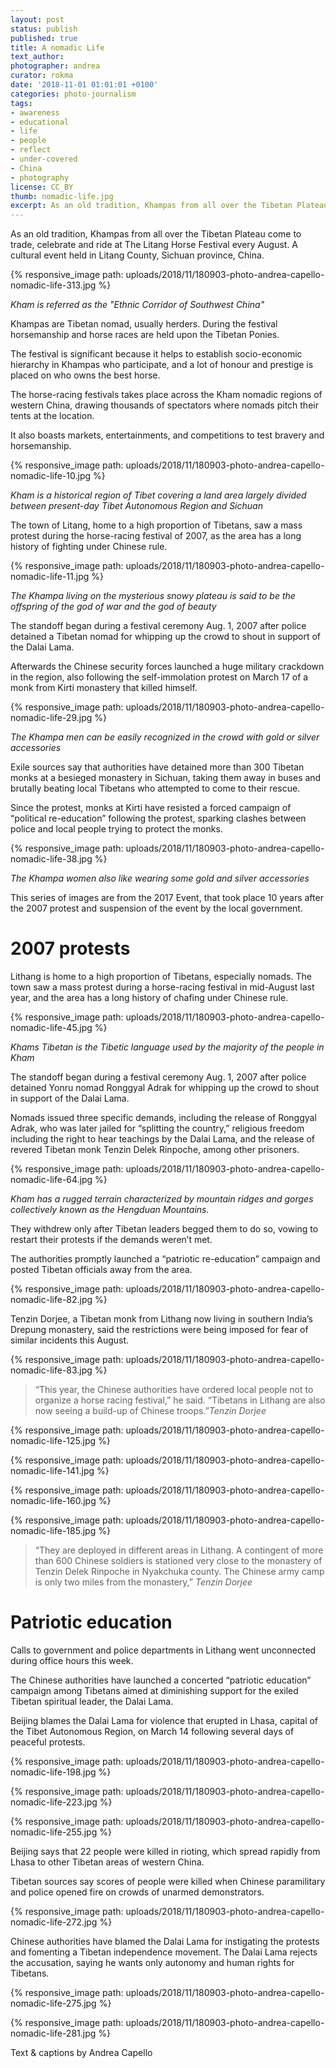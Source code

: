 ```yaml
---
layout: post
status: publish
published: true
title: A nomadic Life
text_author:
photographer: andrea
curator: rokma
date: '2018-11-01 01:01:01 +0100'
categories: photo-journalism
tags:
- awareness
- educational
- life
- people
- reflect
- under-covered
- China
- photography
license: CC_BY
thumb: nomadic-life.jpg
excerpt: As an old tradition, Khampas from all over the Tibetan Plateau come to celebrate The Litang Horse Festival every August in Litang County, Sichuan province, China.
---
```


As an old tradition, Khampas from all over the Tibetan Plateau come to trade, celebrate and ride at The Litang Horse Festival every August. A cultural event held in Litang County, Sichuan province, China.


{% responsive_image path: uploads/2018/11/180903-photo-andrea-capello-nomadic-life-313.jpg %}

_Kham is referred as the "Ethnic Corridor of Southwest China"_

Khampas are Tibetan nomad, usually herders. During the festival horsemanship and horse races are held upon the Tibetan Ponies.

The festival is significant because it helps to establish socio-economic hierarchy in Khampas who participate, and a lot of honour and prestige is placed on who owns the best horse.

The horse-racing festivals takes place across the Kham nomadic regions of western China, drawing thousands of spectators where nomads pitch their tents at the location.

It also boasts markets, entertainments, and competitions to test bravery and horsemanship.





{% responsive_image path: uploads/2018/11/180903-photo-andrea-capello-nomadic-life-10.jpg %}

_Kham is a historical region of Tibet covering a land area largely divided between present-day Tibet Autonomous Region and Sichuan_


The town of Litang, home to a high proportion of Tibetans, saw a mass protest during the horse-racing festival of 2007, as the area has a long history of fighting under Chinese rule.

{% responsive_image path: uploads/2018/11/180903-photo-andrea-capello-nomadic-life-11.jpg %}

_The Khampa living on the mysterious snowy plateau is said to be the offspring of the god of war and the god of beauty_


The standoff began during a festival ceremony Aug. 1, 2007 after police detained a Tibetan nomad for whipping up the crowd to shout in support of the Dalai Lama.

Afterwards the Chinese security forces launched a huge military crackdown in the region, also following the self-immolation protest on March 17 of a monk from Kirti monastery that killed himself.

{% responsive_image path: uploads/2018/11/180903-photo-andrea-capello-nomadic-life-29.jpg %}

_The Khampa men can be easily recognized in the crowd with gold or silver accessories_

Exile sources say that authorities have detained more than 300 Tibetan monks at a besieged monastery in Sichuan, taking them away in buses and brutally beating local Tibetans who attempted to come to their rescue.

Since the protest, monks at Kirti have resisted a forced campaign of “political re-education” following the protest, sparking clashes between police and local people trying to protect the monks.


{% responsive_image path: uploads/2018/11/180903-photo-andrea-capello-nomadic-life-38.jpg %}

_The Khampa women also like wearing some gold and silver accessories_

This series of images are from the 2017 Event, that took place 10 years after the 2007 protest and suspension of the event by the local government.


# 2007 protests

Lithang is home to a high proportion of Tibetans, especially nomads. The town saw a mass protest during a horse-racing festival in mid-August last year, and the area has a long history of chafing under Chinese rule.



{% responsive_image path: uploads/2018/11/180903-photo-andrea-capello-nomadic-life-45.jpg %}

_Khams Tibetan is the Tibetic language used by the majority of the people in Kham_


The standoff began during a festival ceremony Aug. 1, 2007 after police detained Yonru nomad Ronggyal Adrak for whipping up the crowd to shout in support of the Dalai Lama.

Nomads issued three specific demands, including the release of Ronggyal Adrak, who was later jailed for “splitting the country,” religious freedom including the right to hear teachings by the Dalai Lama, and the release of revered Tibetan monk Tenzin Delek Rinpoche, among other prisoners.




{% responsive_image path: uploads/2018/11/180903-photo-andrea-capello-nomadic-life-64.jpg %}

_Kham has a rugged terrain characterized by mountain ridges and gorges collectively known as the Hengduan Mountains._


They withdrew only after Tibetan leaders begged them to do so, vowing to restart their protests if the demands weren’t met.

The authorities promptly launched a “patriotic re-education” campaign and posted Tibetan officials away from the area.



{% responsive_image path: uploads/2018/11/180903-photo-andrea-capello-nomadic-life-82.jpg %}


Tenzin Dorjee, a Tibetan monk from Lithang now living in southern India’s Drepung monastery, said the restrictions were being imposed for fear of similar incidents this August. 

{% responsive_image path: uploads/2018/11/180903-photo-andrea-capello-nomadic-life-83.jpg %}


>“This year, the Chinese authorities have ordered local people not to organize a horse racing festival,” he said. “Tibetans in Lithang are also now seeing a build-up of Chinese troops.”_Tenzin Dorjee_

{% responsive_image path: uploads/2018/11/180903-photo-andrea-capello-nomadic-life-125.jpg %}

{% responsive_image path: uploads/2018/11/180903-photo-andrea-capello-nomadic-life-141.jpg %}

{% responsive_image path: uploads/2018/11/180903-photo-andrea-capello-nomadic-life-160.jpg %}

{% responsive_image path: uploads/2018/11/180903-photo-andrea-capello-nomadic-life-185.jpg %}


>“They are deployed in different areas in Lithang. A contingent of more than 600 Chinese soldiers is stationed very close to the monastery of Tenzin Delek Rinpoche in Nyakchuka county. The Chinese army camp is only two miles from the monastery,” _Tenzin Dorjee_






# Patriotic education

Calls to government and police departments in Lithang went unconnected during office hours this week.

The Chinese authorities have launched a concerted “patriotic education” campaign among Tibetans aimed at diminishing support for the exiled Tibetan spiritual leader, the Dalai Lama.


Beijing blames the Dalai Lama for violence that erupted in Lhasa, capital of the Tibet Autonomous Region, on March 14 following several days of peaceful protests.


{% responsive_image path: uploads/2018/11/180903-photo-andrea-capello-nomadic-life-198.jpg %}


{% responsive_image path: uploads/2018/11/180903-photo-andrea-capello-nomadic-life-223.jpg %}


{% responsive_image path: uploads/2018/11/180903-photo-andrea-capello-nomadic-life-255.jpg %}


Beijing says that 22 people were killed in rioting, which spread rapidly from Lhasa to other Tibetan areas of western China.

Tibetan sources say scores of people were killed when Chinese paramilitary and police opened fire on crowds of unarmed demonstrators.


{% responsive_image path: uploads/2018/11/180903-photo-andrea-capello-nomadic-life-272.jpg %}


Chinese authorities have blamed the Dalai Lama for instigating the protests and fomenting a Tibetan independence movement. The Dalai Lama rejects the accusation, saying he wants only autonomy and human rights for Tibetans.


{% responsive_image path: uploads/2018/11/180903-photo-andrea-capello-nomadic-life-275.jpg %}

{% responsive_image path: uploads/2018/11/180903-photo-andrea-capello-nomadic-life-281.jpg %}





Text & captions by Andrea Capello
